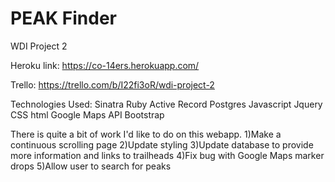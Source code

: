 # PEAK Finder
WDI Project 2 

Heroku link: https://co-14ers.herokuapp.com/

Trello: https://trello.com/b/I22fi3oR/wdi-project-2

Technologies Used:
Sinatra
Ruby
Active Record
Postgres
Javascript
Jquery
CSS 
html
Google Maps API
Bootstrap


There is quite a bit of work I'd like to do on this webapp.
1)Make a continuous scrolling page
2)Update styling
3)Update database to provide more information and links to trailheads
4)Fix bug with Google Maps marker drops
5)Allow user to search for peaks


